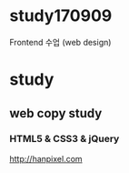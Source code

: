 # study170909
Frontend 수업 (web design)

# study
## web copy study
### HTML5 & CSS3 & jQuery

http://hanpixel.com

